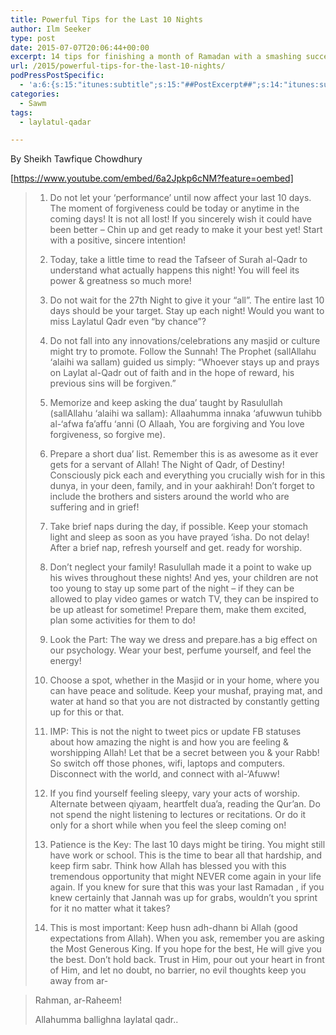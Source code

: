 ```yaml
---
title: Powerful Tips for the Last 10 Nights
author: Ilm Seeker
type: post
date: 2015-07-07T20:06:44+00:00
excerpt: 14 tips for finishing a month of Ramadan with a smashing success, inshaAllah, in dunya and in akhirah. By shaykh Tawfique Chowdhury.
url: /2015/powerful-tips-for-the-last-10-nights/
podPressPostSpecific:
  - 'a:6:{s:15:"itunes:subtitle";s:15:"##PostExcerpt##";s:14:"itunes:summary";s:15:"##PostExcerpt##";s:15:"itunes:keywords";s:17:"##WordPressCats##";s:13:"itunes:author";s:10:"##Global##";s:15:"itunes:explicit";s:2:"No";s:12:"itunes:block";s:2:"No";}'
categories:
  - Sawm
tags:
  - laylatul-qadar

---
```

By Sheikh Tawfique Chowdhury

[https://www.youtube.com/embed/6a2Jpkp6cNM?feature=oembed]

> 1. Do not let your &#8216;performance&#8217; until now affect your last 10 days. The moment of forgiveness could be today or anytime in the coming days! It is not all lost! If you sincerely wish it could have been better &#8211; Chin up and get ready to make it your best yet! Start with a positive, sincere intention!
> 
> 2. Today, take a little time to read the Tafseer of Surah al-Qadr to understand what actually happens this night! You will feel its power & greatness so much more!
> 
> 3. Do not wait for the 27th Night to give it your &#8220;all&#8221;. The entire last 10 days should be your target. Stay up each night! Would you want to miss Laylatul Qadr even &#8220;by chance&#8221;?
> 
> 4. Do not fall into any innovations/celebrations any masjid or culture might try to promote. Follow the Sunnah! The Prophet (sallAllahu &#8216;alaihi wa sallam) guided us simply: &#8220;Whoever stays up and prays on Laylat al-Qadr out of faith and in the hope of reward, his previous sins will be forgiven.”
> 
> 5. Memorize and keep asking the dua&#8217; taught by Rasulullah (sallAllahu &#8216;alaihi wa sallam): Allaahumma innaka ‘afuwwun tuhibb al-‘afwa fa’affu ‘anni (O Allaah, You are forgiving and You love forgiveness, so forgive me).
> 
> 6. Prepare a short dua&#8217; list. Remember this is as awesome as it ever gets for a servant of Allah! The Night of Qadr, of Destiny! Consciously pick each and everything you crucially wish for in this dunya, in your deen, family, and in your aakhirah! Don&#8217;t forget to include the brothers and sisters around the world who are suffering and in grief!
> 
> 7. Take brief naps during the day, if possible. Keep your stomach light and sleep as soon as you have prayed &#8216;isha. Do not delay! After a brief nap, refresh yourself and get. ready for worship.
> 
> 8. Don&#8217;t neglect your family! Rasulullah made it a point to wake up his wives throughout these nights! And yes, your children are not too young to stay up some part of the night &#8211; if they can be allowed to play video games or watch TV, they can be inspired to be up atleast for sometime! Prepare them, make them excited, plan some activities for them to do!
> 
> 9. Look the Part: The way we dress and prepare.has a big effect on our psychology. Wear your best, perfume yourself, and feel the energy!
> 
> 10. Choose a spot, whether in the Masjid or in your home, where you can have peace and solitude. Keep your mushaf, praying mat, and water at hand so that you are not distracted by constantly getting up for this or that.
> 
> 11. IMP: This is not the night to tweet pics or update FB statuses about how amazing the night is and how you are feeling & worshipping Allah! Let that be a secret between you & your Rabb! So switch off those phones, wifi, laptops and computers. Disconnect with the world, and connect with al-&#8216;Afuww!
> 
> 12. If you find yourself feeling sleepy, vary your acts of worship. Alternate between qiyaam, heartfelt dua&#8217;a, reading the Qur&#8217;an. Do not spend the night listening to lectures or recitations. Or do it only for a short while when you feel the sleep coming on!
> 
> 13. Patience is the Key: The last 10 days might be tiring. You might still have work or school. This is the time to bear all that hardship, and keep firm sabr. Think how Allah has blessed you with this tremendous opportunity that might NEVER come again in your life again. If you knew for sure that this was your last Ramadan , if you knew certainly that Jannah was up for grabs, wouldn&#8217;t you sprint for it no matter what it takes?
> 
> 14. This is most important: Keep husn adh-dhann bi Allah (good expectations from Allah). When you ask, remember you are asking the Most Generous King. If you hope for the best, He will give you the best. Don&#8217;t hold back. Trust in Him, pour out your heart in front of Him, and let no doubt, no barrier, no evil thoughts keep you away from ar-
  
> Rahman, ar-Raheem!
> 
> Allahumma ballighna laylatal qadr..